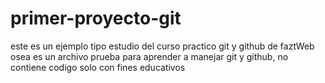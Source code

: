 # primer-proyecto-git
este es un ejemplo tipo estudio del curso practico git y github de faztWeb
osea es un archivo prueba para aprender a manejar git y github, no contiene codigo
solo con fines educativos
